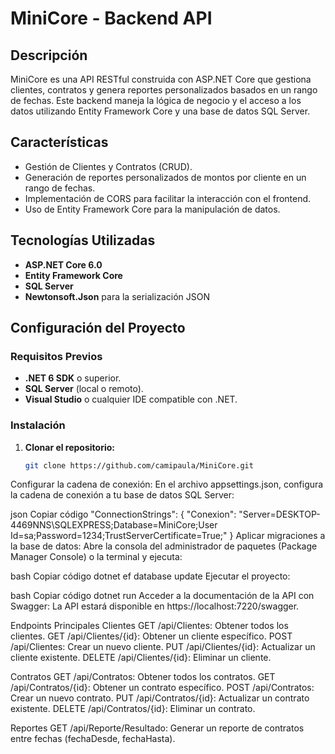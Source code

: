 # MiniCore - Backend API

## Descripción
MiniCore es una API RESTful construida con ASP.NET Core que gestiona clientes, contratos y genera reportes personalizados basados en un rango de fechas. Este backend maneja la lógica de negocio y el acceso a los datos utilizando Entity Framework Core y una base de datos SQL Server.

## Características
- Gestión de Clientes y Contratos (CRUD).
- Generación de reportes personalizados de montos por cliente en un rango de fechas.
- Implementación de CORS para facilitar la interacción con el frontend.
- Uso de Entity Framework Core para la manipulación de datos.
  
## Tecnologías Utilizadas
- **ASP.NET Core 6.0**
- **Entity Framework Core**
- **SQL Server**
- **Newtonsoft.Json** para la serialización JSON

## Configuración del Proyecto

### Requisitos Previos
- **.NET 6 SDK** o superior.
- **SQL Server** (local o remoto).
- **Visual Studio** o cualquier IDE compatible con .NET.

### Instalación

1. **Clonar el repositorio:**
   ```bash
   git clone https://github.com/camipaula/MiniCore.git
Configurar la cadena de conexión: En el archivo appsettings.json, configura la cadena de conexión a tu base de datos SQL Server:

json
Copiar código
"ConnectionStrings": {
  "Conexion": "Server=DESKTOP-4469NNS\\SQLEXPRESS;Database=MiniCore;User Id=sa;Password=1234;TrustServerCertificate=True;"
}
Aplicar migraciones a la base de datos: Abre la consola del administrador de paquetes (Package Manager Console) o la terminal y ejecuta:

bash
Copiar código
dotnet ef database update
Ejecutar el proyecto:

bash
Copiar código
dotnet run
Acceder a la documentación de la API con Swagger: La API estará disponible en https://localhost:7220/swagger.

Endpoints Principales
Clientes
GET /api/Clientes: Obtener todos los clientes.
GET /api/Clientes/{id}: Obtener un cliente específico.
POST /api/Clientes: Crear un nuevo cliente.
PUT /api/Clientes/{id}: Actualizar un cliente existente.
DELETE /api/Clientes/{id}: Eliminar un cliente.

Contratos
GET /api/Contratos: Obtener todos los contratos.
GET /api/Contratos/{id}: Obtener un contrato específico.
POST /api/Contratos: Crear un nuevo contrato.
PUT /api/Contratos/{id}: Actualizar un contrato existente.
DELETE /api/Contratos/{id}: Eliminar un contrato.

Reportes
GET /api/Reporte/Resultado: Generar un reporte de contratos entre fechas (fechaDesde, fechaHasta).
